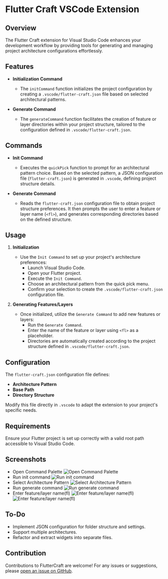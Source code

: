 # Flutter Craft VSCode Extension

## Overview

The Flutter Craft extension for Visual Studio Code enhances your development workflow by providing tools for generating and managing project architecture configurations effortlessly.

## Features

- **Initialization Command**

  - The `initCommand` function initializes the project configuration by creating a `.vscode/flutter-craft.json` file based on selected architectural patterns.

- **Generate Command**
  - The `generateCommand` function facilitates the creation of feature or layer directories within your project structure, tailored to the configuration defined in `.vscode/flutter-craft.json`.

## Commands

- **Init Command**

  - Executes the `quickPick` function to prompt for an architectural pattern choice. Based on the selected pattern, a JSON configuration file (`flutter-craft.json`) is generated in `.vscode`, defining project structure details.

- **Generate Command**
  - Reads the `flutter-craft.json` configuration file to obtain project structure preferences. It then prompts the user to enter a feature or layer name (`<fl>`), and generates corresponding directories based on the defined structure.

## Usage

1. **Initialization**

   - Use the `Init Command` to set up your project's architecture preferences:
     - Launch Visual Studio Code.
     - Open your Flutter project.
     - Execute the `Init Command`.
     - Choose an architectural pattern from the quick pick menu.
     - Confirm your selection to create the `.vscode/flutter-craft.json` configuration file.

2. **Generating Features/Layers**
   - Once initialized, utilize the `Generate Command` to add new features or layers:
     - Run the `Generate Command`.
     - Enter the name of the feature or layer using `<fl>` as a placeholder.
     - Directories are automatically created according to the project structure defined in `.vscode/flutter-craft.json`.

## Configuration

The `flutter-craft.json` configuration file defines:

- **Architecture Pattern**
- **Base Path**
- **Directory Structure**

Modify this file directly in `.vscode` to adapt the extension to your project's specific needs.

## Requirements

Ensure your Flutter project is set up correctly with a valid root path accessible to Visual Studio Code.

## Screenshots

- Open Command Palette
  ![Open Command Palette](<assets/Screenshot (1).png>)
- Run init command
  ![Run init command](<assets/Screenshot (2).png>)
- Select Architecture Pattern
  ![Select Architecture Pattern](<assets/Screenshot (3).png>)
- Run generate command
  ![Run generate command](<assets/Screenshot (4).png>)
- Enter feature/layer name(fl)
  ![Enter feature/layer name(fl)](<assets/Screenshot (5).png>)
  ![Enter feature/layer name(fl)](<assets/Screenshot (5).png>)

## To-Do

- Implement JSON configuration for folder structure and settings.
- Support multiple architectures.
- Refactor and extract widgets into separate files.

## Contribution

Contributions to FlutterCraft are welcome!
For any issues or suggestions, please [open an issue on GitHub](https://github.com/ShivangSrivastava/flutter-craft/issues).

<!-- update: npx vsce package -->
<!-- extension install -->
